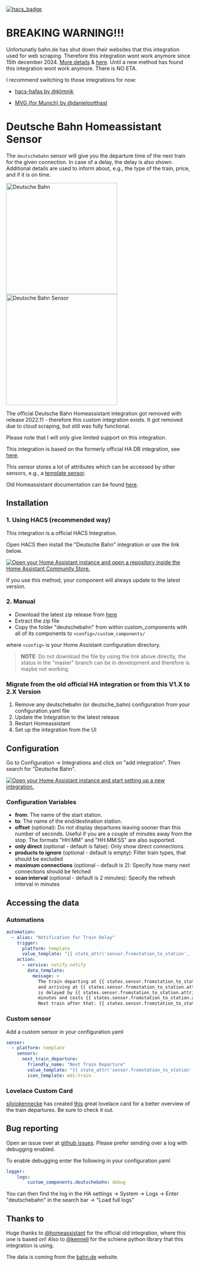 [![hacs_badge](https://img.shields.io/badge/HACS-Default-41BDF5.svg?style=for-the-badge)](https://github.com/hacs/integration)

# BREAKING WARNING!!!
Unfortunatly bahn.de has shut down their websites that this integration used for web scraping. Therefore this integration wont work anymore since 15th december 2024. [More details](https://github.com/kennell/schiene/pull/36#issuecomment-2546101589) & [here](https://github.com/FaserF/ha-deutschebahn/issues/59#issuecomment-2546087237). Until a new method has found this integration wont work anymore. There is NO ETA.

I recommend switching to those integrations for now:

- [hacs-hafas by @klimnik](https://github.com/akloeckner/hacs-hafas)

- [MVG (for Munich) by @danielpotthast](https://github.com/danielpotthast/mvg)


# Deutsche Bahn Homeassistant Sensor
The `deutschebahn` sensor will give you the departure time of the next train for the given connection. In case of a delay, the delay is also shown. Additional details are used to inform about, e.g., the type of the train, price, and if it is on time.

<img src="https://upload.wikimedia.org/wikipedia/commons/thumb/2/21/Db-bahn.svg/1280px-Db-bahn.svg.png" alt="Deutsche Bahn" width="300px">

<img src="images/sensor.png" alt="Deutsche Bahn Sensor" width="300px">


The official Deutsche Bahn Homeassistant integration got removed with release 2022.11 - therefore this custom integration exists. It got removed due to cloud scraping, but still was fully functional.

Please note that I will only give limited support on this integration.

This integration is based on the formerly official HA DB integration, see [here](https://github.com/home-assistant/core/tree/c741d9d0452970c39397deca1c65766c8cb917da/homeassistant/components/deutsche_bahn).

This sensor stores a lot of attributes which can be accessed by other sensors, e.g., a [template sensor](https://www.home-assistant.io/integrations/template/).

Old Homeassistant documentation can be found [here](https://github.com/home-assistant/home-assistant.io/blob/b38ab5e8bc745e8e751eb27c2c079de8a8e83d5e/source/_integrations/deutsche_bahn.markdown).

## Installation
### 1. Using HACS (recommended way)

This integration is a official HACS Integration.

Open HACS then install the "Deutsche Bahn" integration or use the link below.

[![Open your Home Assistant instance and open a repository inside the Home Assistant Community Store.](https://my.home-assistant.io/badges/hacs_repository.svg)](https://my.home-assistant.io/redirect/hacs_repository/?owner=FaserF&repository=ha-deutschebahn&category=integration)

If you use this method, your component will always update to the latest version.

### 2. Manual

- Download the latest zip release from [here](https://github.com/FaserF/ha-deutschebahn/releases/latest)
- Extract the zip file
- Copy the folder "deutschebahn" from within custom_components with all of its components to `<config>/custom_components/`

where `<config>` is your Home Assistant configuration directory.

>__NOTE__: Do not download the file by using the link above directly, the status in the "master" branch can be in development and therefore is maybe not working.

### Migrate from the old official HA integration or from this V1.X to 2.X Version
1. Remove any deutschebahn (or deutsche_bahn) configuration from your configuration.yaml file
2. Update the Integration to the latest release
3. Restart Homeassistant
4. Set up the integration from the UI

## Configuration

Go to Configuration -> Integrations and click on "add integration". Then search for "Deutsche Bahn".

[![Open your Home Assistant instance and start setting up a new integration.](https://my.home-assistant.io/badges/config_flow_start.svg)](https://my.home-assistant.io/redirect/config_flow_start/?domain=deutschebahn)

### Configuration Variables
- **from**: The name of the start station.
- **to**: The name of the end/destination station.
- **offset** (optional): Do not display departures leaving sooner than this number of seconds. Useful if you are a couple of minutes away from the stop. The formats "HH:MM" and "HH:MM:SS" are also supported.
- **only direct** (optional - default is false): Only show direct connections.
- **products to ignore** (optional - default is empty): Filter train types, that should be excluded
- **maximum connections** (optional - default is 2): Specify how many next connections should be fetched
- **scan interval** (optional - default is 2 minutes): Specify the refresh interval in minutes

## Accessing the data

### Automations
```yaml
automation:
  - alias: "Notification for Train Delay"
    trigger:
      platform: template
      value_template: "{{ state_attr('sensor.fromstation_to_station', 'departures')[0].delay | int > 5 }}"
    action:
      - service: notify.notify
        data_template:
          message: >
            The train departing at {{ states.sensor.fromstation_to_station.attributes.departures[0].departure_current }}
            and arriving at {{ states.sensor.fromstation_to_station.attributes.departures[0].arrival_current }}
            is delayed by {{ states.sensor.fromstation_to_station.attributes.departures[0].delay }}
            minutes and costs {{ states.sensor.fromstation_to_station.attributes.departures[0].price }}.
            Next train after that: {{ states.sensor.fromstation_to_station.attributes.departures[0].departure_current }}
```

### Custom sensor
Add a custom sensor in your configuration.yaml

```yaml
sensor:
  - platform: template
    sensors:
      next_train_departure:
        friendly_name: "Next Train Departure"
        value_template: "{{ state_attr('sensor.fromstation_to_station', 'connections')[0].departure }}"
        icon_template: mdi:train
```

### Lovelace Custom Card
[silviokennecke](https://github.com/silviokennecke/) has created [this](https://github.com/silviokennecke/ha-custom-components/wiki/Components#public-transport-connection) great lovelace card for a better overview of the train departures. Be sure to check it out.

## Bug reporting
Open an issue over at [github issues](https://github.com/FaserF/ha-deutschebahn/issues). Please prefer sending over a log with debugging enabled.

To enable debugging enter the following in your configuration.yaml

```yaml
logger:
    logs:
        custom_components.deutschebahn: debug
```

You can then find the log in the HA settings -> System -> Logs -> Enter "deutschebahn" in the search bar -> "Load full logs"

## Thanks to
Huge thanks to [@homeassistant](https://github.com/home-assistant/core/tree/c741d9d0452970c39397deca1c65766c8cb917da/homeassistant/components/deutsche_bahn) for the official old integration, where this one is based on!
Also to [@kennell](https://github.com/kennell/schiene) for the schiene python library that this integration is using.

The data is coming from the [bahn.de](https://www.bahn.de/p/view/index.shtml) website.
